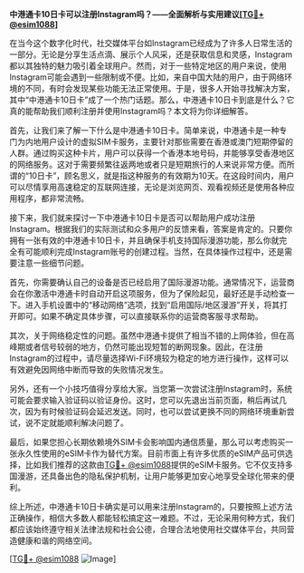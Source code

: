 **中港通卡10日卡可以注册Instagram吗？——全面解析与实用建议[[TG💪+ @esim1088](https://t.me/s/esim1088)]**

在当今这个数字化时代，社交媒体平台如Instagram已经成为了许多人日常生活的一部分。无论是分享生活点滴、展示个人风采，还是获取信息和灵感，Instagram都以其独特的魅力吸引着全球用户。然而，对于一些特定地区的用户来说，使用Instagram可能会遇到一些限制或不便。比如，来自中国大陆的用户，由于网络环境的不同，有时会发现某些功能无法正常使用。于是，很多人开始寻找解决方案，其中“中港通卡10日卡”成了一个热门话题。那么，中港通卡10日卡到底是什么？它真的能帮助我们顺利注册并使用Instagram吗？本文将为你详细解答。

首先，让我们来了解一下什么是中港通卡10日卡。简单来说，中港通卡是一种专门为内地用户设计的虚拟SIM卡服务，主要针对那些需要在香港或澳门短期停留的人群。通过购买这种卡片，用户可以获得一个香港本地号码，并能够享受香港地区的网络服务。这对于需要频繁往返两地或者只是短期旅行的人来说非常方便。而所谓的“10日卡”，顾名思义，就是指这种服务的有效期为10天。在这段时间内，用户可以尽情享用高速稳定的互联网连接，无论是浏览网页、观看视频还是使用各种应用程序，都非常流畅。

接下来，我们就来探讨一下中港通卡10日卡是否可以帮助用户成功注册Instagram。根据我们的实际测试和众多用户的反馈来看，答案是肯定的。只要你拥有一张有效的中港通卡10日卡，并且确保手机支持国际漫游功能，那么你就完全有可能顺利完成Instagram账号的创建过程。当然，在具体操作过程中，还是需要注意一些细节问题。

首先，你需要确认自己的设备是否已经启用了国际漫游功能。通常情况下，运营商会在你激活中港通卡时自动开启这项服务，但为了保险起见，最好还是手动检查一下。进入手机设置中的“移动网络”选项，找到“启用国际/地区漫游”开关，将其打开即可。如果不确定具体步骤，可以直接联系你的运营商客服寻求帮助。

其次，关于网络稳定性的问题。虽然中港通卡提供了相当不错的上网体验，但在高峰期或者信号较弱的地方，仍然可能出现短暂的断网现象。因此，在注册Instagram的过程中，请尽量选择Wi-Fi环境较为稳定的地方进行操作，这样可以有效避免因网络中断而导致的失败情况发生。

另外，还有一个小技巧值得分享给大家。当您第一次尝试注册Instagram时，系统可能会要求输入验证码以验证身份。这时，您可以先退出当前页面，稍后再试几次，因为有时候验证码会延迟发送。同时，也可以尝试更换不同的网络环境重新尝试，说不定就能顺利解决问题了。

最后，如果您担心长期依赖境外SIM卡会影响国内通信质量，那么可以考虑购买一张永久性使用的eSIM卡作为替代方案。目前市面上有许多优质的eSIM产品可供选择，比如我们推荐的这款由[TG💪+ @esim1088](https://t.me/s/esim1088)提供的eSIM卡服务。它不仅支持多国漫游，还具备出色的隐私保护机制，让用户能够更加安心地享受全球化带来的便利。

综上所述，中港通卡10日卡确实是可以用来注册Instagram的，只要按照上述方法正确操作，相信大多数人都能轻松搞定这一难题。不过，无论采用何种方式，我们都应该始终遵守相关法律法规和社会公德，合理合法地使用社交媒体平台，共同营造健康和谐的网络空间。

[[TG💪+ @esim1088](https://t.me/s/esim1088) ![Image](https://i.postimg.cc/4NQfJmqS/Snipaste-2025-05-13-00-14-12.png)]